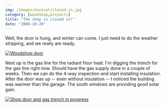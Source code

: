 ```yaml
---
img: /images/excerpt/closed-in.jpg
category: [woodshop,projects]
title: "The shop is closed in!"
date: "2008-10-28"
---
```


Well, the door is hung, and winter can come. I just need to do the weather stripping, and we really are ready.

[![Woodshop door](/images/shopdoor.jpg)](http://www.flickr.com/photos/duanemcguire/2981564652/ "More photos on Flickr.com")

Next up is the gas line for the radiant floor heat. I'm digging the trench for the gas line right now. Should have the gas supply done in a couple of weeks. Then we can do the 4-way inspection and start installing insulation. After the door was up -- even without insulation -- I noticed the building was warmer than the garage. The south windows are providing good solar gain.

[![Shop door and gas trench in progress](/images/shop_door2.jpg)](http://www.flickr.com/photos/duanemcguire/2980708537/in/set-72157607935531644/ "More photos on Flickr.com")
